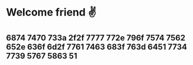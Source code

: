 # Welcome friend ✌️

## 6874 7470 733a 2f2f 7777 772e 796f 7574 7562 652e 636f 6d2f 7761 7463 683f 763d 6451 7734 7739 5767 5863 51



